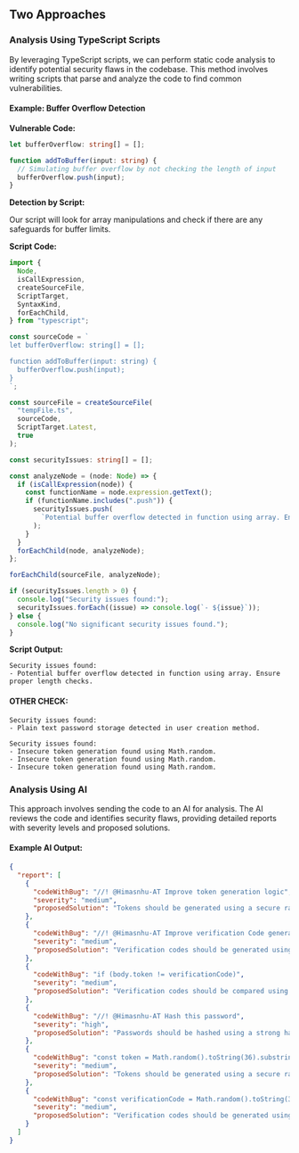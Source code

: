 ## Two Approaches

### Analysis Using TypeScript Scripts

By leveraging TypeScript scripts, we can perform static code analysis to identify potential security flaws in the codebase. This method involves writing scripts that parse and analyze the code to find common vulnerabilities.

#### Example: Buffer Overflow Detection

**Vulnerable Code:**

```typescript
let bufferOverflow: string[] = [];

function addToBuffer(input: string) {
  // Simulating buffer overflow by not checking the length of input
  bufferOverflow.push(input);
}
```

**Detection by Script:**

Our script will look for array manipulations and check if there are any safeguards for buffer limits.

**Script Code:**

```typescript
import {
  Node,
  isCallExpression,
  createSourceFile,
  ScriptTarget,
  SyntaxKind,
  forEachChild,
} from "typescript";

const sourceCode = `
let bufferOverflow: string[] = [];

function addToBuffer(input: string) {
  bufferOverflow.push(input);
}
`;

const sourceFile = createSourceFile(
  "tempFile.ts",
  sourceCode,
  ScriptTarget.Latest,
  true
);

const securityIssues: string[] = [];

const analyzeNode = (node: Node) => {
  if (isCallExpression(node)) {
    const functionName = node.expression.getText();
    if (functionName.includes(".push")) {
      securityIssues.push(
        `Potential buffer overflow detected in function using array. Ensure proper length checks.`
      );
    }
  }
  forEachChild(node, analyzeNode);
};

forEachChild(sourceFile, analyzeNode);

if (securityIssues.length > 0) {
  console.log("Security issues found:");
  securityIssues.forEach((issue) => console.log(`- ${issue}`));
} else {
  console.log("No significant security issues found.");
}
```

**Script Output:**

```
Security issues found:
- Potential buffer overflow detected in function using array. Ensure proper length checks.
```

#### OTHER CHECK:

```
Security issues found:
- Plain text password storage detected in user creation method.
```

```
Security issues found:
- Insecure token generation found using Math.random.
- Insecure token generation found using Math.random.
- Insecure token generation found using Math.random.
```

### Analysis Using AI

This approach involves sending the code to an AI for analysis. The AI reviews the code and identifies security flaws, providing detailed reports with severity levels and proposed solutions.

#### Example AI Output:

```json
{
  "report": [
    {
      "codeWithBug": "//! @Himasnhu-AT Improve token generation logic",
      "severity": "medium",
      "proposedSolution": "Tokens should be generated using a secure random number generator and should be cryptographically strong."
    },
    {
      "codeWithBug": "//! @Himasnhu-AT Improve verification Code generation logic",
      "severity": "medium",
      "proposedSolution": "Verification codes should be generated using a secure random number generator and should be cryptographically strong."
    },
    {
      "codeWithBug": "if (body.token != verificationCode)",
      "severity": "medium",
      "proposedSolution": "Verification codes should be compared using a constant-time comparison function to prevent timing attacks."
    },
    {
      "codeWithBug": "//! @Himasnhu-AT Hash this password",
      "severity": "high",
      "proposedSolution": "Passwords should be hashed using a strong hashing algorithm such as bcrypt or scrypt."
    },
    {
      "codeWithBug": "const token = Math.random().toString(36).substring(2);",
      "severity": "medium",
      "proposedSolution": "Tokens should be generated using a secure random number generator and should be cryptographically strong."
    },
    {
      "codeWithBug": "const verificationCode = Math.random().toString(36).substring(2);",
      "severity": "medium",
      "proposedSolution": "Verification codes should be generated using a secure random number generator and should be cryptographically strong."
    }
  ]
}
```
